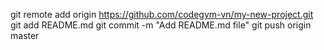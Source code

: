 git remote add origin https://github.com/codegym-vn/my-new-project.git
git add README.md
git commit -m "Add README.md file"
git push origin master
